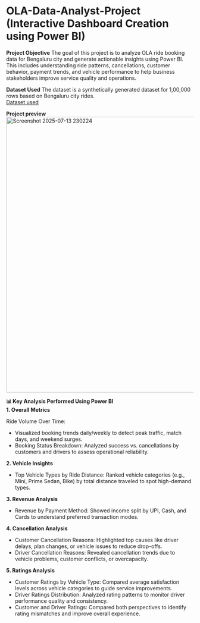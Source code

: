 # OLA-Data-Analyst-Project (Interactive Dashboard Creation using Power BI)

**Project Objective**
The goal of this project is to analyze OLA ride booking data for Bengaluru city and generate actionable insights using Power BI. This includes understanding ride patterns, cancellations, customer behavior, payment trends, and vehicle performance to help business stakeholders improve service quality and operations.

**Dataset Used**
The dataset is a synthetically generated dataset for 1,00,000 rows based on Bengaluru city rides. 
</br>
[Dataset used](https://drive.google.com/file/d/1JEkhuwnzZ5N2JlUhLrvqIDtghWiqEDo-/view?usp=sharing)
</br>


**Project preview**
</br>
<img width="1291" height="741" alt="Screenshot 2025-07-13 230224" src="https://github.com/user-attachments/assets/36fbcab3-fa4e-4e4b-b707-5582d39875dd" />

**📊 Key Analysis Performed Using Power BI**
</br>
**1. Overall Metrics**

Ride Volume Over Time:
- Visualized booking trends daily/weekly to detect peak traffic, match days, and weekend surges.
- Booking Status Breakdown: Analyzed success vs. cancellations by customers and drivers to assess operational reliability.

**2. Vehicle Insights**
</br>
- Top Vehicle Types by Ride Distance: Ranked vehicle categories (e.g., Mini, Prime Sedan, Bike) by total distance traveled to spot high-demand types.

**3. Revenue Analysis**
</br>
- Revenue by Payment Method: Showed income split by UPI, Cash, and Cards to understand preferred transaction modes.

**4. Cancellation Analysis**
- Customer Cancellation Reasons: Highlighted top causes like driver delays, plan changes, or vehicle issues to reduce drop-offs.
- Driver Cancellation Reasons: Revealed cancellation trends due to vehicle problems, customer conflicts, or overcapacity.

**5. Ratings Analysis**
- Customer Ratings by Vehicle Type: Compared average satisfaction levels across vehicle categories to guide service improvements.
- Driver Ratings Distribution: Analyzed rating patterns to monitor driver performance quality and consistency.
- Customer and Driver Ratings: Compared both perspectives to identify rating mismatches and improve overall experience.


